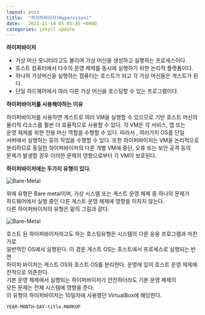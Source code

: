 ```yaml
---
layout: post
title:  "하이퍼바이저(Hypervison)"
date:   2022-11-19 05:05:36 +0900
categories: jekyll update
---
```

**하이퍼바이저**  
* 가상 머신 모니터라고도 불리며 가상 머신을 생성하고 실행하는 프로세스이다.  
* 호스트 컴퓨터에서 다수의 운영 체제를 동시에 실행하기 위한 논리적 플랫폼이다.  
* 하나의 가상머신을 실행하는 컴퓨터는 호스트가 되고 각 가상 머신들은 게스트가 된다.  
* 단일 하드웨어에서 여러 다른 가상 머신을 호스팅할 수 있는 프로그램이다.  


**하이퍼바이저를 사용해야하는 이유**  

하이퍼바이저를 사용하면 게스트로 여러 VM을 실행할 수 있으므로 기반 호스트 머신의  
물리적 리소스를 훨씬 더 효율적으로 사용할 수 있다. 각 VM은 각 서비스, 앱 또는  
운영 체제를 위한 전용 머신 역할을 수행할 수 있다. 따라서 , 여러가지 OS를 단일  
서버에서 실행하는 등의 작업을 수행할 수 있다. 또한 하이퍼바이저는 VM을 논리적으로  
분리하므로 동일한 하이퍼바이저의 다른 개별 VM에 중단, 오류 또는 보안 공격 등의  
문제가 발생할 경우 이러한 문제의 영향으로부터 각 VM이 보호된다.

**하이퍼바이저에는 두가지 유형이 있다.**  

![Bare-Metal]({{site.baseurl}}/assets/images/BM.PNG)

위에 유형은 Bare metal이며, 가상 시스템 또는 게스트 운영 체제 중 하나의 문제가  
하드웨어에서 실행 중인 다른 게스트 운영 체제에 영향을 미치지 않는다.  
다른 하이퍼바이저의 유형은 밑의 그림과 같다.  

![Bare-Metal]({{site.baseurl}}/assets/images/TYPE2.PNG)

호스트 된 하이퍼바이저라고도 하는 호스팅유형은 시스템의 다른 응용 프로그램과 마찬가로  
일반적인 OS에서 실행된다. 이 경운 게스트 OS는 호스트에서 프로세스로 실행되는 반면  
하이퍼 바이저는 게스트 OS와 호스트 OS를 분리한다.
운영에 있어 호스트 운영 체제에 전적으로 의존한다.  
기본 운영 체제에서 실행되는 하이퍼바이저가 안전하더라도 기본 운영 체제의  
모든 문제는 전체 시스템에 영향을 준다.  
이 유형의 하이퍼바이저는 10일차에 사용했던 VirtualBox에 해당한다.  

`YEAR-MONTH-DAY-title.MARKUP`
